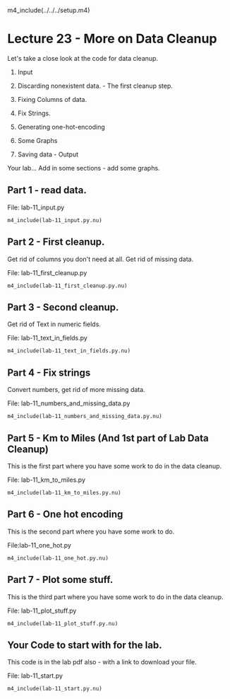 
m4_include(../../../setup.m4)

# Lecture 23 - More on Data Cleanup 

Let's take a close look at the code for data cleanup.

1. Input
2. Discarding nonexistent data. - The first cleanup step.
3. Fixing Columns of data.
4. Fix Strings.

5. Generating one-hot-encoding

0. Some Graphs
0. Saving data - Output

Your lab...
Add in some sections - add some graphs.

<div class="pagebreak"></div>

## Part 1 - read data.

File: lab-11_input.py

```
m4_include(lab-11_input.py.nu)
```

<div class="pagebreak"></div>

## Part 2 - First cleanup.

Get rid of columns you don't need at all.  Get rid of missing data.

File: lab-11_first_cleanup.py

```
m4_include(lab-11_first_cleanup.py.nu)
```

<div class="pagebreak"></div>

## Part 3 - Second cleanup.

Get rid of Text in numeric fields.

File: lab-11_text_in_fields.py

```
m4_include(lab-11_text_in_fields.py.nu)
```

<div class="pagebreak"></div>

## Part 4 - Fix strings

Convert numbers, get rid of more missing data.

File: lab-11_numbers_and_missing_data.py

```
m4_include(lab-11_numbers_and_missing_data.py.nu)
```

<div class="pagebreak"></div>

## Part 5 - Km to Miles (And 1st part of Lab Data Cleanup)

This is the first part where you have some work to do in the data cleanup.

File: lab-11_km_to_miles.py

```
m4_include(lab-11_km_to_miles.py.nu)
```

<div class="pagebreak"></div>

## Part 6 - One hot encoding

This is the second part where you have some work to do.

File:lab-11_one_hot.py

```
m4_include(lab-11_one_hot.py.nu)
```

<div class="pagebreak"></div>

## Part 7 - Plot some stuff.

This is the third part where you have some work to do in the data cleanup.

File: lab-11_plot_stuff.py

```
m4_include(lab-11_plot_stuff.py.nu)
```











<div class="pagebreak"></div>

## Your Code to start with for the lab.

This code is in the lab pdf also - with a link to download your file.

File: lab-11_start.py

```
m4_include(lab-11_start.py.nu)
```




